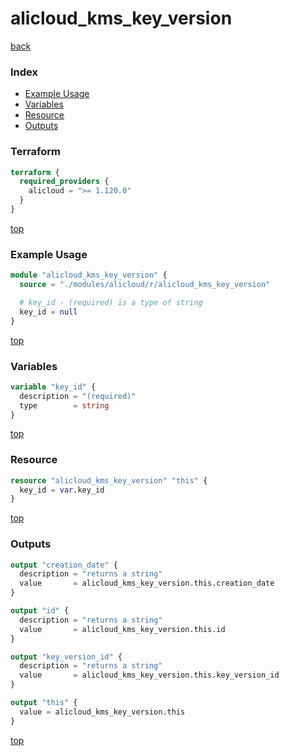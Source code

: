 # alicloud_kms_key_version

[back](../alicloud.md)

### Index

- [Example Usage](#example-usage)
- [Variables](#variables)
- [Resource](#resource)
- [Outputs](#outputs)

### Terraform

```terraform
terraform {
  required_providers {
    alicloud = ">= 1.120.0"
  }
}
```

[top](#index)

### Example Usage

```terraform
module "alicloud_kms_key_version" {
  source = "./modules/alicloud/r/alicloud_kms_key_version"

  # key_id - (required) is a type of string
  key_id = null
}
```

[top](#index)

### Variables

```terraform
variable "key_id" {
  description = "(required)"
  type        = string
}
```

[top](#index)

### Resource

```terraform
resource "alicloud_kms_key_version" "this" {
  key_id = var.key_id
}
```

[top](#index)

### Outputs

```terraform
output "creation_date" {
  description = "returns a string"
  value       = alicloud_kms_key_version.this.creation_date
}

output "id" {
  description = "returns a string"
  value       = alicloud_kms_key_version.this.id
}

output "key_version_id" {
  description = "returns a string"
  value       = alicloud_kms_key_version.this.key_version_id
}

output "this" {
  value = alicloud_kms_key_version.this
}
```

[top](#index)